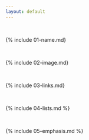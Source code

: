 ```yaml
---
layout: default
---
```


<br>

{% include 01-name.md}

<br>

{% include 02-image.md}

<br>

{% include 03-links.md}

<br>

{% include 04-lists.md %}

<br>

{% include 05-emphasis.md %}
